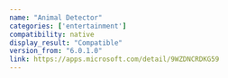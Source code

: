```yaml
---
name: "Animal Detector"
categories: ['entertainment']
compatibility: native
display_result: "Compatible"
version_from: "6.0.1.0"
link: https://apps.microsoft.com/detail/9WZDNCRDKG59
---
```

